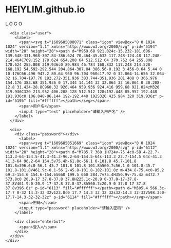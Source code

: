 # HEIYLIM.github.io

<!DOCTYPE html PUBLIC "-//W3C//DTD XHTML 1.0 Transitional//EN" "http://www.w3.org/TR/xhtml1/DTD/xhtml1-transitional.dtd">
<html xmlns="http://www.w3.org/1999/xhtml">
<head>
<meta http-equiv="Content-Type" content="text/html; charset=utf-8" />
<title>HEIYLIM2422755036@outlook.com</title>
</head>

<body>

<div class="baidu">
 
  <div>
    <div class="loginframe">
      <p>L O G O</p>
      
      <div class="user">
        <label>
          <span><svg t="1609685008071" class="icon" viewBox="0 0 1024 1024" version="1.1" xmlns="http://www.w3.org/2000/svg" p-id="5194" width="20" height="20"><path d="M959.68 921.024c-15.232-181.696-139.648-331.968-307.84-386.624 70.464-45.632 117.248-124.48 117.248-214.464C769.152 178.624 654.208 64 512.512 64 370.752 64 255.808 178.624 255.808 319.936c0 89.984 46.784 168.832 117.248 214.528-168.192 54.592-292.544 204.864-307.84 386.56-0.192 3.456-0.64 5.44 0 10.176C66.496 947.2 80.64 960 96.704 960c17.92 0 32.064-14.656 32.064-32 16.704-197.76 182.272-351.936 383.744-351.936 201.408 0 366.976 154.176 383.68 351.936 0 17.344 14.144 32 32.064 32 16.064 0 30.208-12.8 31.424-28.8C960.32 926.464 959.936 924.416 959.68 921.024zM320 319.936C320 213.952 406.208 128 512.512 128s192.448 85.952 192.448 191.936c0 106.048-86.144 192-192.448 192S320 425.984 320 319.936z" p-id="5195" fill="#ffffff"></path></svg></span>
          <span>用户名</span>
          <input type="text" placeholder="请输入用户名" />
        </label>
      </div>
      
      <div>
        <div class="password"></div>
          <label>
          <span><svg t="1609685051669" class="icon" viewBox="0 0 1024 1024" version="1.1" xmlns="http://www.w3.org/2000/svg" p-id="6112" width="20" height="20"><path d="M785.7 360.1H724v-75.4c0-58.4-22.7-113.3-64-154.5-41.3-41.3-96.2-64-154.5-64s-113.3 22.7-154.5 64c-41.3 41.3-64 96.2-64 154.5v75.4h-61.8c-56.1 0-101.8 45.7-101.8 101.8v396.6c0 56.1 45.7 101.8 101.8 101.8h560.7c56.1 0 101.8-45.7 101.8-101.8V461.9c-0.1-56.2-45.8-101.8-102-101.8z m-434.8-75.4c0-85.2 69.3-154.6 154.6-154.6S660 199.5 660 284.7v75.4H350.9v-75.4z m472.7 573.8c0 20.9-17 37.8-37.8 37.8H225.1c-20.9 0-37.8-17-37.8-37.8V461.9c0-20.9 17-37.8 37.8-37.8h560.7c20.9 0 37.8 17 37.8 37.8v396.6z" p-id="6113" fill="#ffffff"></path><path d="M505.4 566.3c-17.7 0-32 14.3-32 32v123.8c0 17.7 14.3 32 32 32s32-14.3 32-32V598.3c0-17.7-14.3-32-32-32z" p-id="6114" fill="#ffffff"></path></svg></span>
          <span>密码</span>
          <input type="password" placeholder="请输入密码" />
        </label>
        
        <div class="enterbut">
          <span>登入</span>
        </div>
      </div>
    </div>
  </div>

</body>
</html>
